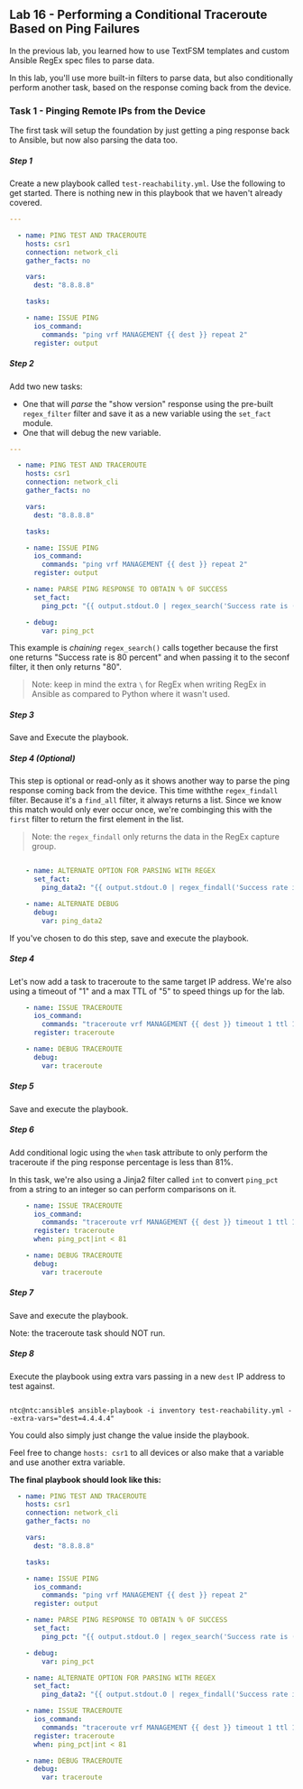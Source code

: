 ## Lab 16 - Performing a Conditional Traceroute Based on Ping Failures

In the previous lab, you learned how to use TextFSM templates and custom Ansible RegEx spec files to parse data.

In this lab, you'll use more built-in filters to parse data, but also conditionally perform another task, based on the response coming back from the device.

### Task 1 - Pinging Remote IPs from the Device

The first task will setup the foundation by just getting a ping response back to Ansible, but now also parsing the data too.

##### Step 1

Create a new playbook called `test-reachability.yml`.  Use the following to get started.  There is nothing new in this playbook that we haven't already covered.

```yaml
---

  - name: PING TEST AND TRACEROUTE
    hosts: csr1
    connection: network_cli
    gather_facts: no

    vars:
      dest: "8.8.8.8"

    tasks:

    - name: ISSUE PING
      ios_command:
        commands: "ping vrf MANAGEMENT {{ dest }} repeat 2"
      register: output
```



##### Step 2

Add two new tasks:

  * One that will _parse_ the "show version" response using the pre-built `regex_filter` filter and save it as a new variable using the `set_fact` module.
  * One that will debug the new variable.

```yaml
---

  - name: PING TEST AND TRACEROUTE
    hosts: csr1
    connection: network_cli
    gather_facts: no

    vars:
      dest: "8.8.8.8"

    tasks:

    - name: ISSUE PING
      ios_command:
        commands: "ping vrf MANAGEMENT {{ dest }} repeat 2"
      register: output

    - name: PARSE PING RESPONSE TO OBTAIN % OF SUCCESS
      set_fact:
        ping_pct: "{{ output.stdout.0 | regex_search('Success rate is (\\d+)\\s+percent') | regex_search('(\\d+)') }}"

    - debug:
        var: ping_pct 
```

This example is _chaining_ `regex_search()` calls together because the first one returns "Success rate is 80 percent" and when passing it to the seconf filter, it then only returns "80".

> Note: keep in mind the extra `\` for RegEx when writing RegEx in Ansible as compared to Python where it wasn't used.

##### Step 3

Save and Execute the playbook.

##### Step 4 (Optional)

This step is optional or read-only as it shows another way to parse the ping response coming back from the device.  This time withthe `regex_findall` filter.  Because it's a `find_all` filter, it always returns a list.  Since we know this match would only ever occur once, we're combinging this with the `first` filter to return the first element in the list.

>Note: the `regex_findall` only returns the data in the RegEx capture group.

```yaml

    - name: ALTERNATE OPTION FOR PARSING WITH REGEX
      set_fact:
        ping_data2: "{{ output.stdout.0 | regex_findall('Success rate is (\\d+)\\s+percent') | first }}"

    - name: ALTERNATE DEBUG
      debug:
        var: ping_data2 


```

If you've chosen to do this step, save and execute the playbook.

##### Step 4

Let's now add a task to traceroute to the same target IP address.  We're also using a timeout of "1" and a max TTL of "5" to speed things up for the lab.

```yaml
    - name: ISSUE TRACEROUTE
      ios_command:
        commands: "traceroute vrf MANAGEMENT {{ dest }} timeout 1 ttl 1 5"
      register: traceroute

    - name: DEBUG TRACEROUTE
      debug:
        var: traceroute  
```

##### Step 5

Save and execute the playbook.

##### Step 6

Add conditional logic using the `when` task attribute to only perform the traceroute if the ping response percentage is less than 81%.

In this task, we're also using a Jinja2 filter called `int` to convert `ping_pct` from a string to an integer so can perform comparisons on it.

```yaml
    - name: ISSUE TRACEROUTE
      ios_command:
        commands: "traceroute vrf MANAGEMENT {{ dest }} timeout 1 ttl 1 5"
      register: traceroute
      when: ping_pct|int < 81

    - name: DEBUG TRACEROUTE
      debug:
        var: traceroute  
```

##### Step 7

Save and execute the playbook.

Note: the traceroute task should NOT run.

##### Step 8

Execute the playbook using extra vars passing in a new `dest` IP address to test against.

```

ntc@ntc:ansible$ ansible-playbook -i inventory test-reachability.yml --extra-vars="dest=4.4.4.4"
```

You could also simply just change the value inside the playbook.  

Feel free to change `hosts: csr1` to all devices or also make that a variable and use another extra variable.

**The final playbook should look like this:**


```yaml
  - name: PING TEST AND TRACEROUTE
    hosts: csr1
    connection: network_cli
    gather_facts: no

    vars:
      dest: "8.8.8.8"

    tasks:

    - name: ISSUE PING
      ios_command:
        commands: "ping vrf MANAGEMENT {{ dest }} repeat 2"
      register: output

    - name: PARSE PING RESPONSE TO OBTAIN % OF SUCCESS
      set_fact:
        ping_pct: "{{ output.stdout.0 | regex_search('Success rate is (\\d+)\\s+percent') | regex_search('(\\d+)') }}"

    - debug:
        var: ping_pct 

    - name: ALTERNATE OPTION FOR PARSING WITH REGEX
      set_fact:
        ping_data2: "{{ output.stdout.0 | regex_findall('Success rate is (\\d+)\\s+percent') | first }}"

    - name: ISSUE TRACEROUTE
      ios_command:
        commands: "traceroute vrf MANAGEMENT {{ dest }} timeout 1 ttl 1 5"
      register: traceroute
      when: ping_pct|int < 81

    - name: DEBUG TRACEROUTE
      debug:
        var: traceroute  
```


